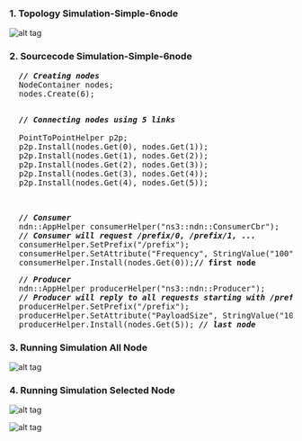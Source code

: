 
### 1. Topology Simulation-Simple-6node

![alt tag](https://github.com/syaifulahdan/ndndlearn/blob/master/SecenarioNDN-Simple/image/Screenshot%20from%202016-09-22%2022-57-38.png)



### 2. Sourcecode Simulation-Simple-6node


<pre>
  <i><b>// Creating nodes</b></i>
  NodeContainer nodes;
  nodes.Create(6);
</pre>
  
<pre>  
  <i><b>// Connecting nodes using 5 links</b></i>

  PointToPointHelper p2p;
  p2p.Install(nodes.Get(0), nodes.Get(1));
  p2p.Install(nodes.Get(1), nodes.Get(2));
  p2p.Install(nodes.Get(2), nodes.Get(3));
  p2p.Install(nodes.Get(3), nodes.Get(4));
  p2p.Install(nodes.Get(4), nodes.Get(5));
</b>
</pre>

<pre>

  <i><b>// Consumer</b></i>
  ndn::AppHelper consumerHelper("ns3::ndn::ConsumerCbr");
  <i><b>// Consumer will request /prefix/0, /prefix/1, ...</i></b>
  consumerHelper.SetPrefix("/prefix");
  consumerHelper.SetAttribute("Frequency", StringValue("100"));<b> // 100 interests a second</b>
  consumerHelper.Install(nodes.Get(0));<b>// first node</b>
</pre>

<pre>
  <i><b>// Producer</b></i>
  ndn::AppHelper producerHelper("ns3::ndn::Producer");
  <i><b>// Producer will reply to all requests starting with /prefix</b></i>
  producerHelper.SetPrefix("/prefix");
  producerHelper.SetAttribute("PayloadSize", StringValue("1024"));
  producerHelper.Install(nodes.Get(5)); <i><b>// last node</b></i>
</pre>

### 3. Running Simulation All Node

![alt tag](https://github.com/syaifulahdan/ndndlearn/blob/master/Simple-scenario-Coding/Simulation-Simple-6node.md/image/Screenshot%20from%202016-09-22%2023-49-37.png)


### 4. Running Simulation Selected Node

![alt tag](https://github.com/syaifulahdan/ndndlearn/blob/master/Simple-scenario-Coding/Simulation-Simple-6node.md/image/Screenshot%20from%202016-09-23%2000-19-43.png)

![alt tag](https://github.com/syaifulahdan/ndndlearn/blob/master/Simple-scenario-Coding/Simulation-Simple-6node.md/image/Screenshot%20from%202016-09-23%2000-23-21.png)
